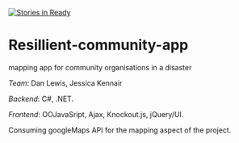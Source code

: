 [![Stories in Ready](https://badge.waffle.io/resillientOrgs/Resillient-community-app.png?label=ready&title=Ready)](http://waffle.io/resillientOrgs/Resillient-community-app)

Resillient-community-app
========================

mapping app for community organisations in a disaster

_Team_: Dan Lewis, Jessica Kennair

_Backend_: C#, .NET.

_Frontend_: OOJavaSript, Ajax, Knockout.js, jQuery/UI.

Consuming googleMaps API for the mapping aspect of the project.

